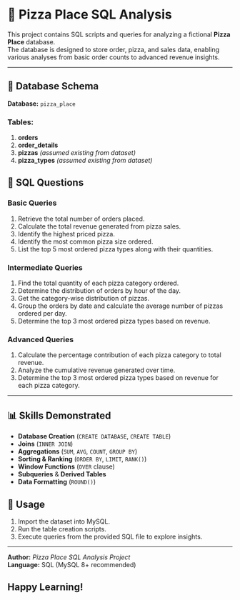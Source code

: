 # 🍕 Pizza Place SQL Analysis

This project contains SQL scripts and queries for analyzing a fictional **Pizza Place** database.  
The database is designed to store order, pizza, and sales data, enabling various analyses from basic order counts to advanced revenue insights.

---

## 📂 Database Schema

**Database:** `pizza_place`  

### Tables:
1. **orders**
2. **order_details**
3. **pizzas** *(assumed existing from dataset)*
4. **pizza_types** *(assumed existing from dataset)*

## 📝 SQL Questions

### **Basic Queries**
1. Retrieve the total number of orders placed.
2. Calculate the total revenue generated from pizza sales.
3. Identify the highest priced pizza.
4. Identify the most common pizza size ordered.
5. List the top 5 most ordered pizza types along with their quantities.


### **Intermediate Queries**
1. Find the total quantity of each pizza category ordered.
2. Determine the distribution of orders by hour of the day.
3. Get the category-wise distribution of pizzas.
4. Group the orders by date and calculate the average number of pizzas ordered per day.
5. Determine the top 3 most ordered pizza types based on revenue.


### **Advanced Queries**
1. Calculate the percentage contribution of each pizza category to total revenue.
2. Analyze the cumulative revenue generated over time.
3. Determine the top 3 most ordered pizza types based on revenue for each pizza category.

---

## 📊 Skills Demonstrated
- **Database Creation** (`CREATE DATABASE`, `CREATE TABLE`)
- **Joins** (`INNER JOIN`)
- **Aggregations** (`SUM`, `AVG`, `COUNT`, `GROUP BY`)
- **Sorting & Ranking** (`ORDER BY`, `LIMIT`, `RANK()`)
- **Window Functions** (`OVER` clause)
- **Subqueries** & **Derived Tables**
- **Data Formatting** (`ROUND()`)


## 🚀 Usage
1. Import the dataset into MySQL.
2. Run the table creation scripts.
3. Execute queries from the provided SQL file to explore insights.

---

**Author:** *Pizza Place SQL Analysis Project*  
**Language:** SQL (MySQL 8+ recommended)  

## Happy Learning!
